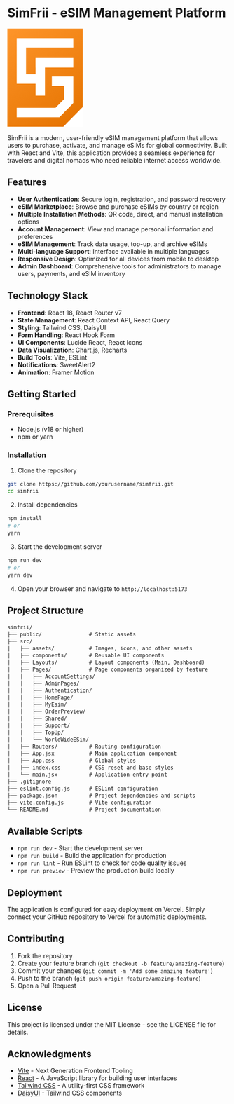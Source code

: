 # SimFrii - eSIM Management Platform

![SimFrii Logo](./public/logo.png)

SimFrii is a modern, user-friendly eSIM management platform that allows users to purchase, activate, and manage eSIMs for global connectivity. Built with React and Vite, this application provides a seamless experience for travelers and digital nomads who need reliable internet access worldwide.

## Features

- **User Authentication**: Secure login, registration, and password recovery
- **eSIM Marketplace**: Browse and purchase eSIMs by country or region
- **Multiple Installation Methods**: QR code, direct, and manual installation options
- **Account Management**: View and manage personal information and preferences
- **eSIM Management**: Track data usage, top-up, and archive eSIMs
- **Multi-language Support**: Interface available in multiple languages
- **Responsive Design**: Optimized for all devices from mobile to desktop
- **Admin Dashboard**: Comprehensive tools for administrators to manage users, payments, and eSIM inventory

## Technology Stack

- **Frontend**: React 18, React Router v7
- **State Management**: React Context API, React Query
- **Styling**: Tailwind CSS, DaisyUI
- **Form Handling**: React Hook Form
- **UI Components**: Lucide React, React Icons
- **Data Visualization**: Chart.js, Recharts
- **Build Tools**: Vite, ESLint
- **Notifications**: SweetAlert2
- **Animation**: Framer Motion

## Getting Started

### Prerequisites

- Node.js (v18 or higher)
- npm or yarn

### Installation

1. Clone the repository
```bash
git clone https://github.com/yourusername/simfrii.git
cd simfrii
```

2. Install dependencies
```bash
npm install
# or
yarn
```

3. Start the development server
```bash
npm run dev
# or
yarn dev
```

4. Open your browser and navigate to `http://localhost:5173`

## Project Structure

```
simfrii/
├── public/               # Static assets
├── src/
│   ├── assets/           # Images, icons, and other assets
│   ├── components/       # Reusable UI components
│   ├── Layouts/          # Layout components (Main, Dashboard)
│   ├── Pages/            # Page components organized by feature
│   │   ├── AccountSettings/
│   │   ├── AdminPages/
│   │   ├── Authentication/
│   │   ├── HomePage/
│   │   ├── MyEsim/
│   │   ├── OrderPreview/
│   │   ├── Shared/
│   │   ├── Support/
│   │   ├── TopUp/
│   │   └── WorldWideESim/
│   ├── Routers/          # Routing configuration
│   ├── App.jsx           # Main application component
│   ├── App.css           # Global styles
│   ├── index.css         # CSS reset and base styles
│   └── main.jsx          # Application entry point
├── .gitignore
├── eslint.config.js      # ESLint configuration
├── package.json          # Project dependencies and scripts
├── vite.config.js        # Vite configuration
└── README.md             # Project documentation
```

## Available Scripts

- `npm run dev` - Start the development server
- `npm run build` - Build the application for production
- `npm run lint` - Run ESLint to check for code quality issues
- `npm run preview` - Preview the production build locally

## Deployment

The application is configured for easy deployment on Vercel. Simply connect your GitHub repository to Vercel for automatic deployments.

## Contributing

1. Fork the repository
2. Create your feature branch (`git checkout -b feature/amazing-feature`)
3. Commit your changes (`git commit -m 'Add some amazing feature'`)
4. Push to the branch (`git push origin feature/amazing-feature`)
5. Open a Pull Request

## License

This project is licensed under the MIT License - see the LICENSE file for details.

## Acknowledgments

- [Vite](https://vitejs.dev/) - Next Generation Frontend Tooling
- [React](https://reactjs.org/) - A JavaScript library for building user interfaces
- [Tailwind CSS](https://tailwindcss.com/) - A utility-first CSS framework
- [DaisyUI](https://daisyui.com/) - Tailwind CSS components

